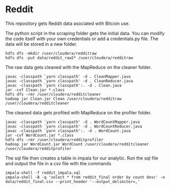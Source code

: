 # Reddit

This repository gets Reddit data asociated with Bitcoin use.

The python script in the scraping folder gets the initial data. You can modify the code itself with your own credentials or add a credentials.py file. The data will be stored in a new folder.

```
hdfs dfs -mkdir /user/cloudera/redditraw
hdfs dfs -put data/reddit_raw2* /user/cloudera/redditraw
```

The raw data gets cleaned with the MapReduce on the cleaner folder. 

```
javac -classpath `yarn classpath' -d . CleanMapper.java
javac -classpath `yarn classpath' -d . CleanReducer.java
javac -classpath `yarn classpath':. -d . Clean.java
jar -cvf Clean.jar *.class
hdfs dfs -rmr /user/cloudera/redditcleaner
hadoop jar Clean.jar Clean /user/cloudera/redditraw /user/cloudera/redditcleaner
```

The cleaned data gets profiled with MapReduce on the profiler folder.

```
javac -classpath `yarn classpath' -d . WordCountMapper.java
javac -classpath `yarn classpath' -d . WordCountReducer.java
javac -classpath `yarn classpath':. -d . WordCount.java
jar -cvf WordCount.jar *.class
hdfs dfs -rmr /user/cloudera/redditprofiler
hadoop jar WordCount.jar WordCount /user/cloudera/redditcleaner /user/cloudera/redditprofiler
```

The sql file then creates a table in impala for our analytic.
Run the sql file and output the file in a csv file with the commands 
```
impala-shell -f reddit_impala.sql
impala-shell -B -q 'select * from reddit_final order by count desc' -o data/reddit_final.csv --print_header '--output_delimiter=,'
```


